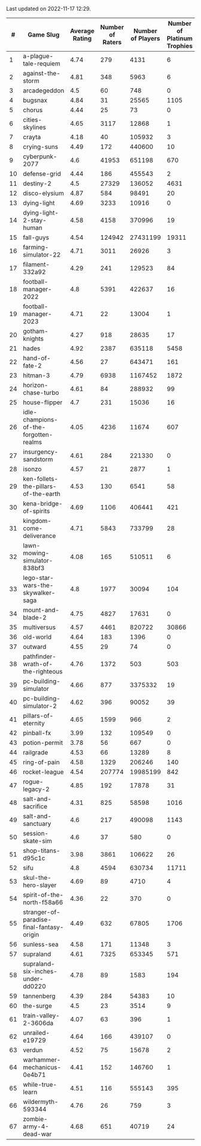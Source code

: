 Last updated on 2022-11-17 12:29.


|#|Game Slug|Average Rating|Number of Raters|Number of Players|Number of Platinum Trophies|Max Rarity (%)|
|---|---|---|---|---|---|---|
|1|a-plague-tale-requiem|4.74|279|4131|6|92|
|2|against-the-storm|4.81|348|5963|6|22|
|3|arcadegeddon|4.5|60|748|0|95|
|4|bugsnax|4.84|31|25565|1105|97|
|5|chorus|4.44|25|73|0|84|
|6|cities-skylines|4.65|3117|12868|1|79|
|7|crayta|4.18|40|105932|3|23|
|8|crying-suns|4.49|172|440600|10|65|
|9|cyberpunk-2077|4.6|41953|651198|670|62|
|10|defense-grid|4.44|186|455543|2|80|
|11|destiny-2|4.5|27329|136052|4631|95|
|12|disco-elysium|4.87|584|98491|20|28|
|13|dying-light|4.69|3233|10916|0|97|
|14|dying-light-2-stay-human|4.58|4158|370996|19|0.4|
|15|fall-guys|4.54|124942|27431199|19311|4|
|16|farming-simulator-22|4.71|3011|26926|3|80|
|17|filament-332a92|4.29|241|129523|84|93|
|18|football-manager-2022|4.8|5391|422637|16|49|
|19|football-manager-2023|4.71|22|13004|1|79|
|20|gotham-knights|4.27|918|28635|17|34|
|21|hades|4.92|2387|635118|5458|89|
|22|hand-of-fate-2|4.56|27|643471|161|72|
|23|hitman-3|4.79|6938|1167452|1872|48|
|24|horizon-chase-turbo|4.61|84|288932|99|83|
|25|house-flipper|4.7|231|15036|16|93|
|26|idle-champions-of-the-forgotten-realms|4.05|4236|11674|607|7|
|27|insurgency-sandstorm|4.61|284|221330|0|6|
|28|isonzo|4.57|21|2877|1|62|
|29|ken-follets-the-pillars-of-the-earth|4.53|130|6541|58|50|
|30|kena-bridge-of-spirits|4.69|1106|406441|421|94|
|31|kingdom-come-deliverance|4.71|5843|733799|28|30|
|32|lawn-mowing-simulator-838bf3|4.08|165|510511|6|88|
|33|lego-star-wars-the-skywalker-saga|4.8|1977|30094|104|98|
|34|mount-and-blade-2|4.75|4827|17631|0|1|
|35|multiversus|4.57|4461|820722|30866|79|
|36|old-world|4.64|183|1396|0|86|
|37|outward|4.55|29|74|0|91|
|38|pathfinder-wrath-of-the-righteous|4.76|1372|503|503|27|
|39|pc-building-simulator|4.66|877|3375332|19|48|
|40|pc-building-simulator-2|4.62|396|90052|39|75|
|41|pillars-of-eternity|4.65|1599|966|2|79|
|42|pinball-fx|3.99|132|109549|0|86|
|43|potion-permit|3.78|56|667|0|98|
|44|railgrade|4.53|66|13289|8|98|
|45|ring-of-pain|4.58|1329|206246|140|96|
|46|rocket-league|4.54|207774|19985199|842|75|
|47|rogue-legacy-2|4.85|192|17878|31|0.7|
|48|salt-and-sacrifice|4.31|825|58598|1016|91|
|49|salt-and-sanctuary|4.6|217|490098|1143|83|
|50|session-skate-sim|4.6|37|580|0|26|
|51|shop-titans-d95c1c|3.98|3861|106622|26|98|
|52|sifu|4.8|4594|630734|11711|96|
|53|skul-the-hero-slayer|4.69|89|4710|4|96|
|54|spirit-of-the-north-f58a66|4.36|22|370|0|49|
|55|stranger-of-paradise-final-fantasy-origin|4.49|632|67805|1706|98|
|56|sunless-sea|4.58|171|11348|3|37|
|57|supraland|4.61|7325|653345|571|99|
|58|supraland-six-inches-under-dd0220|4.78|89|1583|194|99|
|59|tannenberg|4.39|284|54383|10|85|
|60|the-surge|4.5|23|3514|9|94|
|61|train-valley-2-3606da|4.07|63|396|1|88|
|62|unrailed-e19729|4.64|166|439107|0|2|
|63|verdun|4.52|75|15678|2|71|
|64|warhammer-mechanicus-0e4b71|4.41|152|146760|1|24|
|65|while-true-learn|4.51|116|555143|395|93|
|66|wildermyth-593344|4.76|26|759|3|91|
|67|zombie-army-4-dead-war|4.68|651|40719|24|66|
